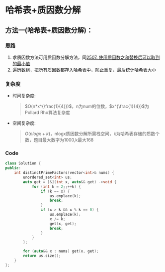 # 哈希表+质因数分解
## 方法一(哈希表+质因数分解)：
### 思路
1. 求质因数方法可用质因数分解方法，同[2507. 使用质因数之和替换后可以取到的最小值](https://leetcode.cn/problems/smallest-value-after-replacing-with-sum-of-prime-factors/)
2. 遍历数组，把所有质因数都存入哈希表中，防止重复，最后统计哈希表大小
### 复杂度
- 时间复杂度:
  > $O(n*x^{\frac{1}{4}})$，n为num的位数，$x^{\frac{1}{4}}$为Pollard Rho算法复杂度
- 空间复杂度:
  > $O(nlogx+k)$，nlogx质因数分解所需栈空间，k为哈希表存储的质数个数，题目最大数字为1000,k最大168

### Code
```C++ []
class Solution {
public:
    int distinctPrimeFactors(vector<int>& nums) {
        unordered_set<int> us;
        auto get = [&](int x, auto&& get) ->void {
            for (int k = 2;;++k) {
                if (k == x) {
                    us.emplace(k);
                    break;
                }
                if (x > k && x % k == 0) {
                    us.emplace(k);
                    x /= k;
                    get(x, get);
                    break;
                }
            }
        };

        for (auto&& x : nums) get(x, get);
        return us.size();
    }
};
```